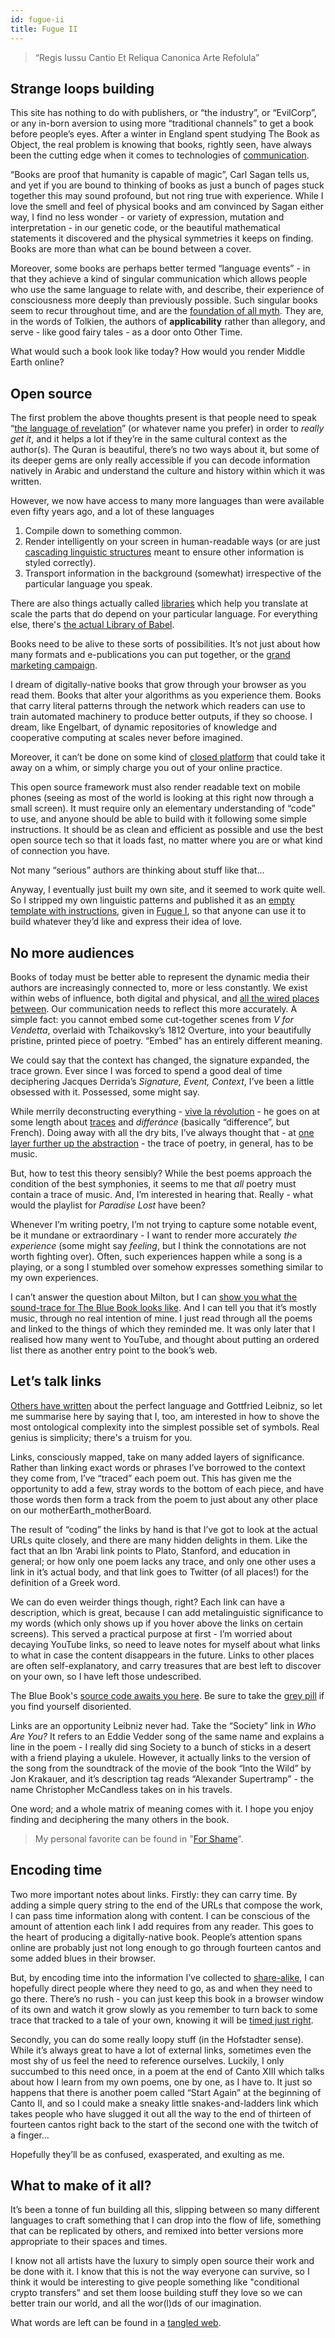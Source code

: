 ```yaml
---
id: fugue-ii
title: Fugue II
---
```


>“Regis Iussu Cantio Et Reliqua Canonica Arte Refolula”


## Strange loops building

This site has nothing to do with publishers, or “the industry”, or “EvilCorp”, or any in-born aversion to using more “traditional channels” to get a book before people’s eyes. After a winter in England spent studying The Book as Object, the real problem is knowing that books, rightly seen, have always been the cutting edge when it comes to technologies of [communication](http://lab404.com/misc/ltdinc.pdf).

“Books are proof that humanity is capable of magic”, Carl Sagan tells us, and yet if you are bound to thinking of books as just a bunch of pages stuck together this may sound profound, but not ring true with experience. While I love the smell and feel of physical books and am convinced by Sagan either way, I find no less wonder - or variety of expression, mutation and interpretation - in our genetic code, or the beautiful mathematical statements it discovered and the physical symmetries it keeps on finding. Books are more than what can be bound between a cover.

Moreover, some books are perhaps better termed “language events” - in that they achieve a kind of singular communication which allows people who use the same language to relate with, and describe, their experience of consciousness more deeply than previously possible. Such singular books seem to recur throughout time, and are the [foundation of all myth](https://twitter.com/cryptowanderer/status/1126860487969447936). They are, in the words of Tolkien, the authors of **applicability** rather than allegory, and serve - like good fairy tales - as a door onto Other Time.

What would such a book look like today? How would you render Middle Earth online?


## Open source

The first problem the above thoughts present is that people need to speak “[the language of revelation](https://xkcd.com/224/)” (or whatever name you prefer) in order to _really get it_, and it helps a lot if they’re in the same cultural context as the author(s). The Quran is beautiful, there’s no two ways about it, but some of its deeper gems are only really accessible if you can decode information natively in Arabic and understand the culture and history within which it was written.

However, we now have access to many more languages than were available even fifty years ago, and a lot of these languages

1. Compile down to something common.
2. Render intelligently on your screen in human-readable ways (or are just [cascading linguistic structures](https://en.wikipedia.org/wiki/Cascading_Style_Sheets) meant to ensure other information is styled correctly).
3. Transport information in the background (somewhat) irrespective of the particular language you speak.

There are also things actually called [libraries](https://www.i18next.com/) which help you translate at scale the parts that do depend on your particular language. For everything else, there's [the actual Library of Babel](http://libraryofbabel.info/). 

Books need to be alive to these sorts of possibilities. It’s not just about how many formats and e-publications you can put together, or the [grand marketing campaign](https://jsomers.net/DFW_TV.pdf). 

I dream of digitally-native books that grow through your browser as you read them. Books that alter your algorithms as you experience them. Books that carry literal patterns through the network which readers can use to train automated machinery to produce better outputs, if they so choose. I dream, like Engelbart, of dynamic repositories of knowledge and cooperative computing at scales never before imagined.

Moreover, it can’t be done on some kind of [closed platform](https://www.gitbook.com/pricing) that could take it away on a whim, or simply charge you out of your online practice. 

This open source framework must also render readable text on mobile phones (seeing as most of the world is looking at this right now through a small screen). It must require only an elementary understanding of “code” to use, and anyone should be able to build with it following some simple instructions. It should be as clean and efficient as possible and use the best open source tech so that it loads fast, no matter where you are or what kind of connection you have.

Not many “serious” authors are thinking about stuff like that...

Anyway, I eventually just built my own site, and it seemed to work quite well. So I stripped my own linguistic patterns and published it as an [empty template with instructions](https://github.com/andytudhope/proofoflove), given in [Fugue I](../fugue-i/), so that anyone can use it to build whatever they’d like and express their idea of love.

## No more audiences

Books of today must be better able to represent the dynamic media their authors are increasingly connected to, more or less constantly. We exist within webs of influence, both digital and physical, and [all the wired places between](https://www.wired.com/1996/12/ffglass/). Our communication needs to reflect this more accurately. A simple fact: you cannot embed some cut-together scenes from _V for Vendetta_, overlaid with Tchaikovsky’s 1812 Overture, into your beautifully pristine, printed piece of poetry. “Embed” has an entirely different meaning.

We could say that the context has changed, the signature expanded, the trace grown. Ever since I was forced to spend a good deal of time deciphering Jacques Derrida’s _Signature, Event, Context_, I’ve been a little obsessed with it. Possessed, some might say. 

While merrily deconstructing everything - [vive la révolution](https://youtu.be/gpDbvlAI_A0?t=100) - he goes on at some length about [traces](https://twitter.com/cryptowanderer/status/1134017760466481153) and _differánce_ (basically “difference”, but French). Doing away with all the dry bits, I’ve always thought that - at [one layer further up the abstraction](http://worrydream.com/LadderOfAbstraction/) - the trace of poetry, in general, has to be music.

But, how to test this theory sensibly? While the best poems approach the condition of the best symphonies, it seems to me that _all_ poetry must contain a trace of music. And, I’m interested in hearing that. Really - what would the playlist for _Paradise Lost_ have been?

Whenever I’m writing poetry, I’m not trying to capture some notable event, be it mundane or extraordinary - I want to render more accurately _the experience_ (some might say _feeling_, but I think the connotations are not worth fighting over). Often, such experiences happen while a song is a playing, or a song I stumbled over somehow expresses something similar to my own experiences. 

I can’t answer the question about Milton, but I can [show you what the sound-trace for The Blue Book looks like](https://www.youtube.com/playlist?list=PL5ClmaG2tnPNgqWDBGCWAQxD0sYpbfPRK). And I can tell you that it’s mostly music, through no real intention of mine. I just read through all the poems and linked to the things of which they reminded me. It was only later that I realised how many went to YouTube, and thought about putting an ordered list there as another entry point to the book’s web.


## Let’s talk links

[Others have written](https://inference-review.com/article/the-perfect-language) about the perfect language and Gottfried Leibniz, so let me summarise here by saying that I, too, am interested in how to shove the most ontological complexity into the simplest possible set of symbols. Real genius is simplicity; there's a truism for you.

Links, consciously mapped, take on many added layers of significance. Rather than linking exact words or phrases I’ve borrowed to the context they come from, I’ve “traced” each poem out. This has given me the opportunity to add a few, stray words to the bottom of each piece, and have those words then form a track from the poem to just about any other place on our motherEarth_motherBoard. 

The result of “coding” the links by hand is that I’ve got to look at the actual URLs quite closely, and there are many hidden delights in them. Like the fact that an Ibn ‘Arabi link points to Plato, Stanford, and education in general; or how only one poem lacks any trace, and only one other uses a link in it’s actual body, and that link goes to Twitter (of all places!) for the definition of a Greek word.

We can do even weirder things though, right? Each link can have a description, which is great, because I can add metalinguistic significance to my words (which only shows up if you hover above the links on certain screens). This served a practical purpose at first - I’m worried about decaying YouTube links, so need to leave notes for myself about what links to what in case the content disappears in the future. Links to other places are often self-explanatory, and carry treasures that are best left to discover on your own, so I have left those undescribed. 

The Blue Book's [source code awaits you here](https://github.com/andytudhope/thebluebook/tree/book/source/ "Dive in!"). Be sure to take the [grey pill](https://breakingsmart.substack.com/p/the-internet-is-one-big-grey-pill) if you find yourself disoriented.

Links are an opportunity Leibniz never had. Take the “Society” link in _Who Are You?_ It refers to an Eddie Vedder song of the same name and explains a line in the poem - I really did sing Society to a bunch of sticks in a desert with a friend playing a ukulele. However, it actually links to the version of the song from the soundtrack of the movie of the book “Into the Wild” by Jon Krakauer, and it’s description tag reads “Alexander Supertramp” - the name Christopher McCandless takes on in his travels. 

One word; and a whole matrix of meaning comes with it.  I hope you enjoy finding and deciphering the many others in the book.

> My personal favorite can be found in "[For Shame](https://www.youtube.com/watch?v=Qzm_1Tuor1A "Just like this")".


## Encoding time

Two more important notes about links. Firstly: they can carry time. By adding a simple query string to the end of the URLs that compose the work, I can pass time information along with content. I can be conscious of the amount of attention each link I add requires from any reader. This goes to the heart of producing a digitally-native book. People’s attention spans online are probably just not long enough to go through fourteen cantos and some added blues in their browser.

But, by encoding time into the information I’ve collected to [share-alike](http://www.aaronsw.com/), I can hopefully direct people where they need to go, as and when they need to go there. There’s no rush - you can just keep this book in a browser window of its own and watch it grow slowly as you remember to turn back to some trace that tracked to a tale of your own, knowing it will be [timed just right](../canto-v/timing.html).

Secondly, you can do some really loopy stuff (in the Hofstadter sense). While it’s always great to have a lot of external links, sometimes even the most shy of us feel the need to reference ourselves. Luckily, I only succumbed to this need once, in a poem at the end of Canto XIII which talks about how I learn from my own poems, one by one, as I have to. It just so happens that there is another poem called “Start Again” at the beginning of Canto II, and so I could make a sneaky little snakes-and-ladders link which takes people who have slugged it out all the way to the end of thirteen of fourteen cantos right back to the start of the second one with the twitch of a finger…

Hopefully they’ll be as confused, exasperated, and exulting  as me.


## What to make of it all?

It’s been a tonne of fun building all this, slipping between so many different languages to craft something that I can drop into the flow of life, something  that can be replicated by others, and remixed into better versions more appropriate to their spaces and times.

I know not all artists have the luxury to simply open source their work and be done with it. I know that this is not the way everyone can survive, so I think it would be interesting to give people something like "conditional crypto transfers" and set them loose building stuff they love so we can better train our world, and all the wor(l)ds of our imagination.

What words are left can be found in a [tangled web](../tangled-web/).